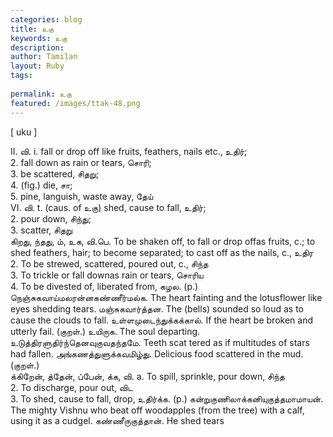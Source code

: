 ```yaml
---
categories: blog
title: உகு
keywords: உகு
description: 
author: Tamilan
layout: Ruby
tags: 
 
permalink: உகு
featured: /images/ttak-48.png
---
```

  
[ uku ]  
  
II. வி. i. fall or drop off like fruits, feathers, nails etc., உதிர்;  
2. fall down as rain or tears, சொரி;  
3. be scattered, சிதறு;  
4. (fig.) die, சா;  
5. pine, languish, waste away, தேய்  
VI. வி. t. (caus. of உகு) shed, cause to fall, உதிர்;  
2. pour down, சிந்து;  
3. scatter, சிதறு  
கிறது, ந்தது, ம், உக, வி.பெ. To be shaken off, to fall or drop offas fruits, c.; to shed feathers, hair; to become separated; to cast off as the nails, c., உதிர  
2. To be strewed, scattered, poured out, c., சிந்த  
3. To trickle or fall downas rain or tears, சொரிய  
4. To be divested of, liberated from, கழல. (p.) நெஞ்சுகவாய்மலரன்னகண்ணீர்மல்க. The heart fainting and the lotusflower like eyes shedding tears. மஞ்சுகவார்த்தன. The (bells) sounded so loud as to cause the clouds to fall. உள்ளமுடைந்துக்கக்கால். If the heart be broken and utterly fail. (குறள்.) உயிருக. The soul departing. உடுத்திரளுதிர்ந்தெனவுகுவதந்தமே. Teeth scat tered as if multitudes of stars had fallen. அங்கணத்துளுக்கவமிழ்து. Delicious food scattered in the mud. (குறள்.)  
க்கிறேன், த்தேன், ப்பேன், க்க, வி. a. To spill, sprinkle, pour down, சிந்த  
2. To discharge, pour out, விட  
3. To shed, cause to fall, drop, உதிர்க்க. (p.) கன்றுகுணிலாக்கனியுகுத்தமாமாயன். The mighty Vishnu who beat off woodapples (from the tree) with a calf, using it as a cudgel. கண்ணீருகுத்தான். He shed tears